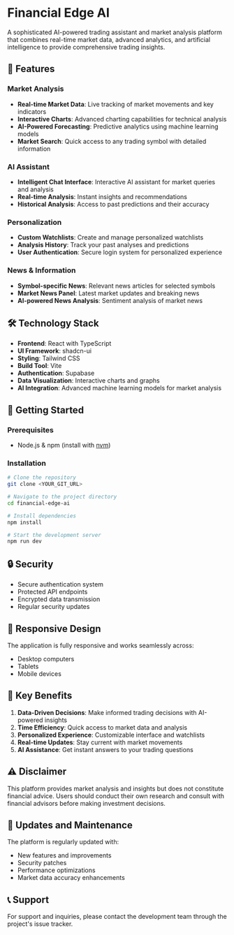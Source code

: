 # Financial Edge AI

A sophisticated AI-powered trading assistant and market analysis platform that combines real-time market data, advanced analytics, and artificial intelligence to provide comprehensive trading insights.

## 🌟 Features

### Market Analysis
- **Real-time Market Data**: Live tracking of market movements and key indicators
- **Interactive Charts**: Advanced charting capabilities for technical analysis
- **AI-Powered Forecasting**: Predictive analytics using machine learning models
- **Market Search**: Quick access to any trading symbol with detailed information

### AI Assistant
- **Intelligent Chat Interface**: Interactive AI assistant for market queries and analysis
- **Real-time Analysis**: Instant insights and recommendations
- **Historical Analysis**: Access to past predictions and their accuracy

### Personalization
- **Custom Watchlists**: Create and manage personalized watchlists
- **Analysis History**: Track your past analyses and predictions
- **User Authentication**: Secure login system for personalized experience

### News & Information
- **Symbol-specific News**: Relevant news articles for selected symbols
- **Market News Panel**: Latest market updates and breaking news
- **AI-powered News Analysis**: Sentiment analysis of market news

## 🛠️ Technology Stack

- **Frontend**: React with TypeScript
- **UI Framework**: shadcn-ui
- **Styling**: Tailwind CSS
- **Build Tool**: Vite
- **Authentication**: Supabase
- **Data Visualization**: Interactive charts and graphs
- **AI Integration**: Advanced machine learning models for market analysis

## 🚀 Getting Started

### Prerequisites
- Node.js & npm (install with [nvm](https://github.com/nvm-sh/nvm#installing-and-updating))

### Installation

```sh
# Clone the repository
git clone <YOUR_GIT_URL>

# Navigate to the project directory
cd financial-edge-ai

# Install dependencies
npm install

# Start the development server
npm run dev
```

## 🔒 Security

- Secure authentication system
- Protected API endpoints
- Encrypted data transmission
- Regular security updates

## 📱 Responsive Design

The application is fully responsive and works seamlessly across:
- Desktop computers
- Tablets
- Mobile devices

## 🎯 Key Benefits

1. **Data-Driven Decisions**: Make informed trading decisions with AI-powered insights
2. **Time Efficiency**: Quick access to market data and analysis
3. **Personalized Experience**: Customizable interface and watchlists
4. **Real-time Updates**: Stay current with market movements
5. **AI Assistance**: Get instant answers to your trading questions

## ⚠️ Disclaimer

This platform provides market analysis and insights but does not constitute financial advice. Users should conduct their own research and consult with financial advisors before making investment decisions.

## 🔄 Updates and Maintenance

The platform is regularly updated with:
- New features and improvements
- Security patches
- Performance optimizations
- Market data accuracy enhancements

## 📞 Support

For support and inquiries, please contact the development team through the project's issue tracker.


